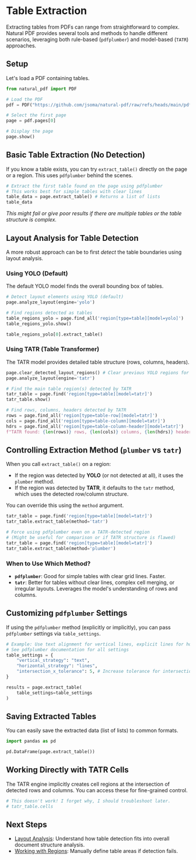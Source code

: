 # Table Extraction

Extracting tables from PDFs can range from straightforward to complex. Natural PDF provides several tools and methods to handle different scenarios, leveraging both rule-based (`pdfplumber`) and model-based (`TATR`) approaches.

## Setup

Let's load a PDF containing tables.

```python
from natural_pdf import PDF

# Load the PDF
pdf = PDF("https://github.com/jsoma/natural-pdf/raw/refs/heads/main/pdfs/01-practice.pdf")

# Select the first page
page = pdf.pages[0]

# Display the page
page.show()
```

## Basic Table Extraction (No Detection)

If you know a table exists, you can try `extract_table()` directly on the page or a region. This uses `pdfplumber` behind the scenes.

```python
# Extract the first table found on the page using pdfplumber
# This works best for simple tables with clear lines
table_data = page.extract_table() # Returns a list of lists
table_data
```

*This might fail or give poor results if there are multiple tables or the table structure is complex.*

## Layout Analysis for Table Detection

A more robust approach can be to first *detect* the table boundaries using layout analysis.

### Using YOLO (Default)

The default YOLO model finds the overall bounding box of tables.

```python
# Detect layout elements using YOLO (default)
page.analyze_layout(engine='yolo')

# Find regions detected as tables
table_regions_yolo = page.find_all('region[type=table][model=yolo]')
table_regions_yolo.show()
```

```python
table_regions_yolo[0].extract_table()
```

### Using TATR (Table Transformer)

The TATR model provides detailed table structure (rows, columns, headers).

```python
page.clear_detected_layout_regions() # Clear previous YOLO regions for clarity
page.analyze_layout(engine='tatr')
```

```python
# Find the main table region(s) detected by TATR
tatr_table = page.find('region[type=table][model=tatr]')
tatr_table.show()
```

```python
# Find rows, columns, headers detected by TATR
rows = page.find_all('region[type=table-row][model=tatr]')
cols = page.find_all('region[type=table-column][model=tatr]')
hdrs = page.find_all('region[type=table-column-header][model=tatr]')
f"TATR found: {len(rows)} rows, {len(cols)} columns, {len(hdrs)} headers"
```

## Controlling Extraction Method (`plumber` vs `tatr`)

When you call `extract_table()` on a region:
- If the region was detected by **YOLO** (or not detected at all), it uses the `plumber` method.
- If the region was detected by **TATR**, it defaults to the `tatr` method, which uses the detected row/column structure.

You can override this using the `method` argument.

```python
tatr_table = page.find('region[type=table][model=tatr]')
tatr_table.extract_table(method='tatr')
```

```python
# Force using pdfplumber even on a TATR-detected region
# (Might be useful for comparison or if TATR structure is flawed)
tatr_table = page.find('region[type=table][model=tatr]')
tatr_table.extract_table(method='plumber')
```

### When to Use Which Method?

- **`pdfplumber`**: Good for simple tables with clear grid lines. Faster.
- **`tatr`**: Better for tables without clear lines, complex cell merging, or irregular layouts. Leverages the model's understanding of rows and columns.

## Customizing `pdfplumber` Settings

If using the `pdfplumber` method (explicitly or implicitly), you can pass `pdfplumber` settings via `table_settings`.

```python
# Example: Use text alignment for vertical lines, explicit lines for horizontal
# See pdfplumber documentation for all settings
table_settings = {
    "vertical_strategy": "text",
    "horizontal_strategy": "lines",
    "intersection_x_tolerance": 5, # Increase tolerance for intersections
}

results = page.extract_table(
    table_settings=table_settings
)
```

## Saving Extracted Tables

You can easily save the extracted data (list of lists) to common formats.

```python
import pandas as pd

pd.DataFrame(page.extract_table())
```

## Working Directly with TATR Cells

The TATR engine implicitly creates cell regions at the intersection of detected rows and columns. You can access these for fine-grained control.

```python
# This doesn't work! I forget why, I should troubleshoot later.
# tatr_table.cells
```

## Next Steps

- [Layout Analysis](../layout-analysis/index.ipynb): Understand how table detection fits into overall document structure analysis.
- [Working with Regions](../regions/index.ipynb): Manually define table areas if detection fails.